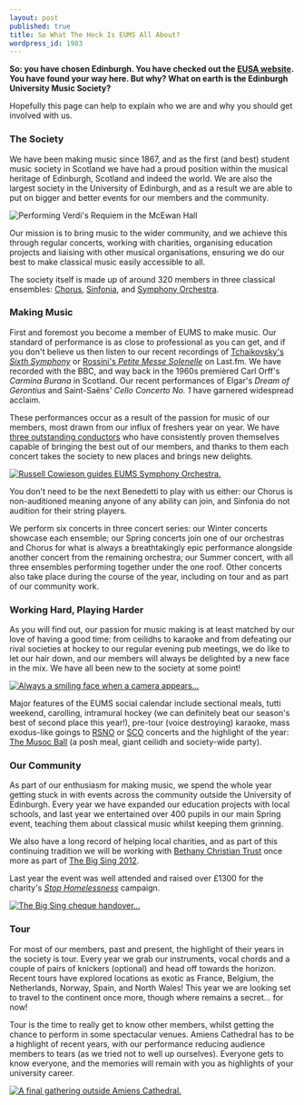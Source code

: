```yaml
---
layout: post
published: true
title: So What The Heck Is EUMS All About?
wordpress_id: 1983
---
```


**So: you have chosen Edinburgh. You have checked out the [EUSA website](http://www.eusa.ed.ac.uk/freshers2012/). You have found your way here. But why? What on earth is the Edinburgh University Music Society?**

Hopefully this page can help to explain who we are and why you should get
involved with us.

### The Society

We have been making music since 1867, and as the first (and best) student music
society in Scotland we have had a proud position within the musical heritage of
Edinburgh, Scotland and indeed the world. We are also the largest society in
the University of Edinburgh, and as a result we are able to put on bigger and
better events for our members and the community.

![Performing Verdi's Requiem in the McEwan Hall](http://eums.eusa.ed.ac.uk/wp-content/uploads/images/h500/concerts/mcewan_01.jpg)

Our mission is to bring music to the wider community, and we achieve this
through regular concerts, working with charities, organising education projects
and liaising with other musical organisations, ensuring we do our best to make
classical music easily accessible to all.

The society itself is made up of around 320 members in three classical
ensembles: [Chorus](/chorus), [Sinfonia](/sinfonia), and [Symphony
Orchestra](/symphony-orchestra).

### Making Music

First and foremost you become a member of EUMS to make music. Our standard of
performance is as close to professional as you can get, and if you don't
believe us then listen to our recent recordings of [Tchaikovsky's *Sixth
Symphony*](http://www.last.fm/music/Edinburgh+University+Music+Society/EUMS+Symphony+Orchestra:+Spring+Concert+2012)
or [Rossini's *Petite Messe Solenelle*](http://www.last.fm/music/Edinburgh+University+Music+Society/EUMS+Symphony+Orchestra:+Spring+Concert+2012)
on Last.fm. We have recorded with the BBC, and way back in the 1960s
premi&egrave;red Carl Orff's *Carmina Burana* in Scotland. Our recent
performances of Elgar's *Dream of Gerontius* and Saint-Sa&euml;ns'
*Cello Concerto No. 1* have garnered widespread acclaim.

These performances occur as a result of the passion for music of our members,
most drawn from our influx of freshers year on year. We have <a title="Our
Conductors" href="http://eums.eusa.ed.ac.uk/society/conductors/">three
outstanding conductors</a> who have consistently proven themselves capable of
bringing the best out of our members, and thanks to them each concert takes the
society to new places and brings new delights.

<a href="http://eums.eusa.ed.ac.uk/wp-content/uploads/images/h500/concerts/greyfriars_04.jpg"><img title="Russell Cowieson guides EUMS Symphony Orchestra." src="http://eums.eusa.ed.ac.uk/wp-content/uploads/images/h500/concerts/greyfriars_04.jpg" alt="Russell Cowieson guides EUMS Symphony Orchestra."/></a>

You don't need to be the next Benedetti to play with us either: our Chorus is
non-auditioned meaning anyone of any ability can join, and Sinfonia do not
audition for their string players.

We perform six concerts in three concert series: our Winter concerts showcase
each ensemble; our Spring concerts join one of our orchestras and Chorus for
what is always a breathtakingly epic performance alongside another concert from
the remaining orchestra; our Summer concert, with all three ensembles
performing together under the one roof. Other concerts also take place during
the course of the year, including on tour and as part of our community
work.

### Working Hard, Playing Harder

As you will find out, our passion for music making is at least matched by our
love of having a good time: from ceilidhs to karaoke and from defeating our
rival societies at hockey to our regular evening pub meetings, we do like to
let our hair down, and our members will always be delighted by a new face in
the mix. We have all been new to the society at some point!

<a href="http://eums.eusa.ed.ac.uk/wp-content/uploads/images/h500/socials/concert_04.jpg"><img class=" " title="Always a smiling face when a camera appears..." src="http://eums.eusa.ed.ac.uk/wp-content/uploads/images/h500/socials/concert_04.jpg" alt="Always a smiling face when a camera appears..."/></a>

Major features of the EUMS social calendar include sectional meals, tutti
weekend, carolling, intramural hockey (we can definitely beat our season's best
of second place this year!), pre-tour (voice destroying) karaoke, mass
exodus-like goings to [RSNO](http://www.rsno.org.uk "Royal Scottish National Orchestra")
or [SCO](http://www.sco.org.uk/ "Scottish Chamber Orchestra")
concerts and the highlight of the year: [The Musoc Ball](http://www.facebook.com/media/set/?set=a.391767124171971.111064.257156434299708&amp;type=3)
(a posh meal, giant ceilidh and society-wide party).

### Our Community

As part of our enthusiasm for making music, we spend the whole year getting
stuck in with events across the community outside the University of Edinburgh.
Every year we have expanded our education projects with local schools, and last
year we entertained over 400 pupils in our main Spring event, teaching them
about classical music whilst keeping them grinning.

We also have a long record of helping local charities, and as part of this
continuing tradition we will be working with [Bethany Christian Trust](http://www.bethanychristiantrust.com/)
once more as part of [The Big Sing 2012](http://eums.eusa.ed.ac.uk/2012/bigsing2012/).

Last year the event was well attended and raised over £1300 for the
charity's [*Stop Homelessness*](http://www.stophomelessness.org.uk/) campaign.

<a href="http://eums.eusa.ed.ac.uk/wp-content/uploads/images/h500/projects/bigsing2011_cheque.jpg"><img class=" " title="The Big Sing cheque handover..." src="http://eums.eusa.ed.ac.uk/wp-content/uploads/images/h500/projects/bigsing2011_cheque.jpg" alt="The Big Sing cheque handover..."></a>

### Tour

For most of our members, past and present, the highlight of their years in the
society is tour.  Every year we grab our instruments, vocal chords and a couple
of pairs of knickers (optional) and head off towards the horizon. Recent tours
have explored locations as exotic as France, Belgium, the Netherlands, Norway,
Spain, and North Wales! This year we are looking set to travel to the continent
once more, though where remains a secret&hellip; for now!

Tour is the time to really get to know other members, whilst getting the chance
to perform in some spectacular venues. Amiens Cathedral has to be a highlight
of recent years, with our performance reducing audience members to tears (as we
tried not to well up ourselves). Everyone gets to know everyone, and the
memories will remain with you as highlights of your university career.

<a href="http://eums.eusa.ed.ac.uk/wp-content/uploads/images/h500/tours/society2011_09.jpg"><img title="A final gathering outside Amiens Cathedral." src="http://eums.eusa.ed.ac.uk/wp-content/uploads/images/h500/tours/society2011_09.jpg" alt="A final gathering outside Amiens Cathedral."/></a>
